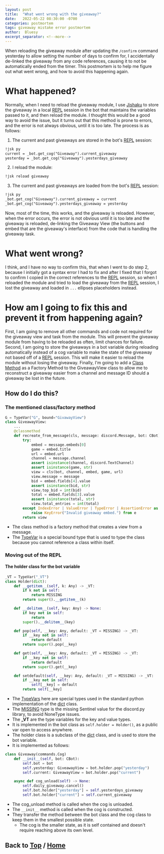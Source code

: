 ```yaml
---
layout: post
title:  "What went wrong with the giveaway?"
date:   2022-05-22 08:30:00 -0700
categories: postmortem
tags: giveaway mistake error postmortem
author:  Bluesy
excerpt_separator: <!--more-->
---
```


When reloading the giveaway module after updating the `/confirm` command yesterday to allow
setting the number of days to confirm for, I accidentally de-linked the giveaway from any code references, causing
it to not be automatically ended from the timer. This postmortem is to help me figure out what went wrong, and how
to avoid this happening again.

<!--more-->

# What happened?

Normally, when I need to reload the giveaway module, I use [Jishaku] to store the giveaway in a local [REPL] session 
in the bot that maintains the variables passed to it, and then reload the module. I thought this would be a good way to
avoid the issue, but it turns out that this method is prone to errors, and the error is not always obvious, until it is
too late. The process is as follows:
1. The current and past giveaways are stored in the bot's [REPL] session:

```markdown
!jsk py
current = _bot.get_cog("Giveaway").current_giveaway
yesterday = _bot.get_cog("Giveaway").yesterdays_giveaway
```

2. I reload the module:

```markdown
!jsk reload giveaway
```

3. The current and past giveaways are loaded from the bot's [REPL] session:

```markdown
!jsk py
_bot.get_cog("Giveaway").current_giveaway = current
_bot.get_cog("Giveaway").yesterdays_giveaway = yesterday
```

Now, most of the time, this works, and the giveaway is reloaded. However, when the error occurs, the error is not
obvious until it is too late and the giveaway is reloaded, de-linking the Giveaway View (the buttons and embed that are
the giveaway's interface) from the code that is handling the giveaway task.

# What went wrong?

I think, and I have no way to confirm this, that when I went to do step 2, because I initially got a syntax error I had
to fix and after I fixed that I forgot to confirm I copied in the correct references to the [REPL] session, so when I 
reloaded the module and tried to load the giveaway from the [REPL] session, I lost the giveaway and loaded in `...`
ellipses placeholders instead.

# How am I going to fix this and prevent it from happening again?

First, I am going to remove all other commands and code not required for the giveaway view and task from the module.
This will prevent the giveaway module from having to be reloaded as often, limit chances for failure. Second, I am
going to store the giveaways in a bot variable during reloading automatically instead of a cog variable
to make the state of the giveaway not based off of a [REPL] session. This will make it easier to reload the module 
without losing the giveaway. Finally, I'm going to add a [Class Method] as a Factory Method to the GiveawayView
class to allow me to reconstruct a giveaway easier from a channel and message ID should a giveaway be lost in the
future.

## How do I do this?

### The mentioned class/factory method
```python
G = TypeVar("G", bound="GivawayView")
class GiveawayView:
	...
    @classmethod
    def recreate_from_message(cls, message: discord.Message, bot: CBot) -> G:
        try:
            embed = message.embeds[0]
            game = embed.title
            url = embed.url
            channel = message.channel
            assert isinstance(channel, discord.TextChannel)
            assert isinstance(game, str)
            view = cls(bot, channel, embed, game, url)
            view.message = message
            bid = embed.fields[4].value
            assert isinstance(bid, str)
            view.top_bid = int(bid)
            total = embed.fields[3].value
            assert isinstance(total, str)
            view.total_entries = int(total)
        except IndexError | ValueError | TypeError | AssertionError as e:
            raise KeyError("Invalid giveaway embed.") from e
        return view
```
 - The class method is a factory method that creates a view from a message.
 - The [TypeVar] is a special bound type that is used to type the class because
  you cannot reference a class within itself.

### Moving out of the REPL

#### The holder class for the bot variable
```python
_VT = TypeVar("_VT")
class Holder(dict):
    def __getitem__(self, k: Any) -> _VT:
        if k not in self:
            return MISSING
        return super().__getitem__(k)

    def __delitem__(self, key: Any) -> None:
        if key not in self:
            return
        super().__delitem__(key)

    def pop(self, __key: Any, default: _VT = MISSING) -> _VT:
        if __key not in self:
            return default
        return super().pop(__key)

    def get(self, __key: Any, default: _VT = MISSING) -> _VT:
        if __key not in self:
            return default
        return super().get(__key)

    def setdefault(self, __key: Any, default: _VT = MISSING) -> _VT:
        if __key not in self:
            self[__key] = default
        return self[__key]
```
 - The [TypeVars][TypeVar] here are special types used in the standard python implementation of the [dict] class.
 - The [MISSING] type is the missing Sentinel value for the discord.py library, to avoid NoneType issues.
 - The **_VT** are the type variables for the key and value types.
 - It is implemented in the bot class as `self.holder = Holder()`, as a public var open to access anywhere.
 - The holder class is a subclass of the [dict] class, and is used to store the bot variable.
 - It is implemented as follows:

```python
class Giveaway(commands.Cog)
    def __init__(self, bot: CBot):
        self.bot = bot
        self.yesterday: GiveawayView = bot.holder.pop("yesterday")
        self.current: GiveawayView = bot.holder.pop("current")

    async def cog_unload(self) -> None:
        self.daily_giveaway.cancel()
        self.bot.holder["yesterday"] = self.yesterdays_giveaway
        self.bot.holder["current"] = self.current_giveaway
```

 - The cog_unload method is called when the cog is unloaded.
 - The `__init__` method is called when the cog is constructed.
 - They transfer the method between the bot class and the cog class to keep them in the smallest possible state.
   - The cog is the smaller state, as it is self contained and doesn't require reaching above its own level.


## Back to [Top](./giveaway-error-postmortem) / [Home](../../../../index.html)

[Jishaku]: https://jishaku.readthedocs.io/en/latest/
[REPL]: https://en.wikipedia.org/wiki/Read%E2%80%93eval%E2%80%93print_loop
[Class Method]: https://docs.python.org/3/library/functions.html#classmethod
[TypeVar]: https://docs.python.org/3.10/library/typing.html#typing.TypeVar
[dict]: https://docs.python.org/3/library/stdtypes.html#dict
[MISSING]: https://discordpy.readthedocs.io/en/latest/api.html#discord.discord.utils.MISSING